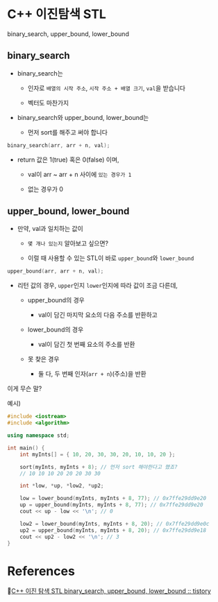 # C++ 이진탐색 STL

binary_search, upper_bound, lower_bound

## binary_search

- binary_search는

    - 인자로 `배열의 시작 주소`, `시작 주소 + 배열 크기`, `val`을 받습니다

    - 벡터도 마찬가지

- binary_search와 upper_bound, lower_bound는

    - 먼저 sort를 해주고 써야 합니다

```cpp
binary_search(arr, arr + n, val);
```

- return 값은 1(true) 혹은 0(false) 이며,

    - val이 arr ~ arr + n 사이에 `있는 경우가 1`

    - 없는 경우가 0

## upper_bound, lower_bound

- 만약, val과 일치하는 값이

    - `몇 개나 있는지` 알아보고 싶으면?

    - 이럴 때 사용할 수 있는 STL이 바로 `upper_bound`와 `lower_bound`

```cpp
upper_bound(arr, arr + n, val);
```

- 리턴 값의 경우, `upper`인지 `lower`인지에 따라 값이 조금 다른데,

    - upper_bound의 경우

        - val이 담긴 마지막 요소의 다음 주소를 반환하고
    
    - lower_bound의 경우

        - val이 담긴 첫 번째 요소의 주소를 반환

    - 못 찾은 경우

        - 둘 다, 두 번째 인자(`arr + n`)(주소)을 반환
    
이게 무슨 말?

예시)

```cpp
#include <iostream>
#include <algorithm>

using namespace std;

int main() {
    int myInts[] = { 10, 20, 30, 30, 20, 10, 10, 20 };

    sort(myInts, myInts + 8); // 먼저 sort 해야한다고 했죠?
    // 10 10 10 20 20 20 30 30

    int *low, *up, *low2, *up2;

    low = lower_bound(myInts, myInts + 8, 77); // 0x7ffe29dd9e20
    up = upper_bound(myInts, myInts + 8, 77); // 0x7ffe29dd9e20
    cout << up - low << '\n'; // 0

    low2 = lower_bound(myInts, myInts + 8, 20); // 0x7ffe29dd9e0c
    up2 = upper_bound(myInts, myInts + 8, 20); // 0x7ffe29dd9e18
    cout << up2 - low2 << '\n'; // 3
}
```

# References

🔗[C++ 이진 탐색 STL binary_search, upper_bound, lower_bound :: tistory](https://42kchoi.tistory.com/194)